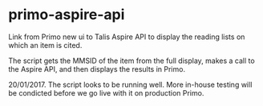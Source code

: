 # primo-aspire-api
Link from Primo new ui to Talis Aspire API to display the reading lists on which an item is cited.

The script gets the MMSID of the item from the full display, makes a call to the Aspire API, and then displays the results in Primo.

20/01/2017.  The script looks to be running well.  More in-house testing will be condicted before we go live with it on production Primo.
